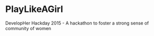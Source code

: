 # PlayLikeAGirl
DevelopHer Hackday 2015 - A hackathon to foster a strong sense of community of women 
